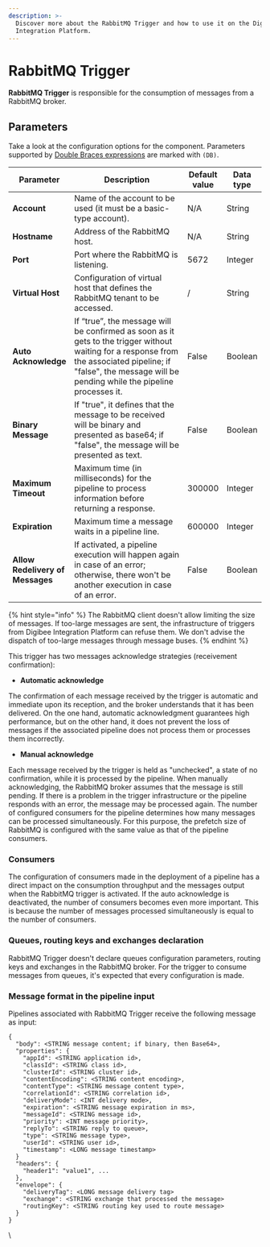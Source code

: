 ```yaml
---
description: >-
  Discover more about the RabbitMQ Trigger and how to use it on the Digibee
  Integration Platform.
---
```


# RabbitMQ Trigger

**RabbitMQ Trigger** is responsible for the consumption of messages from a RabbitMQ broker.

## Parameters

Take a look at the configuration options for the component. Parameters supported by [Double Braces expressions](../../build/double-braces/) are marked with `(DB)`.

<table data-full-width="true"><thead><tr><th>Parameter</th><th width="262">Description</th><th>Default value</th><th>Data type</th></tr></thead><tbody><tr><td><strong>Account</strong></td><td>Name of the account to be used (it must be a basic-type account).</td><td>N/A</td><td>String</td></tr><tr><td><strong>Hostname</strong></td><td>Address of the RabbitMQ host.</td><td>N/A</td><td>String</td></tr><tr><td><strong>Port</strong></td><td>Port where the RabbitMQ is listening.</td><td>5672</td><td>Integer</td></tr><tr><td><strong>Virtual Host</strong></td><td>Configuration of virtual host that defines the RabbitMQ tenant to be accessed.</td><td>/</td><td>String</td></tr><tr><td><strong>Auto Acknowledge</strong></td><td>If “true”, the message will be confirmed as soon as it gets to the trigger without waiting for a response from the associated pipeline; if "false", the message will be pending while the pipeline processes it.</td><td>False</td><td>Boolean</td></tr><tr><td><strong>Binary Message</strong></td><td>If "true", it defines that the message to be received will be binary and presented as base64; if "false", the message will be presented as text.</td><td>False</td><td>Boolean</td></tr><tr><td><strong>Maximum Timeout</strong></td><td>Maximum time (in milliseconds) for the pipeline to process information before returning a response.</td><td>300000</td><td>Integer</td></tr><tr><td><strong>Expiration</strong></td><td>Maximum time a message waits in a pipeline line.</td><td>600000</td><td>Integer</td></tr><tr><td><strong>Allow Redelivery of Messages</strong></td><td>If activated, a pipeline execution will happen again in case of an error; otherwise, there won't be another execution in case of an error.</td><td>False</td><td>Boolean</td></tr></tbody></table>

{% hint style="info" %}
The RabbitMQ client doesn't allow limiting the size of messages. If too-large messages are sent, the infrastructure of triggers from Digibee Integration Platform can refuse them. We don't advise the dispatch of too-large messages through message buses.
{% endhint %}

This trigger has two messages acknowledge strategies (receivement confirmation):

* **Automatic acknowledge**

The confirmation of each message received by the trigger is automatic and immediate upon its reception, and the broker understands that it has been delivered. On the one hand, automatic acknowledgment guarantees high performance, but on the other hand, it does not prevent the loss of messages if the associated pipeline does not process them or processes them incorrectly.

* **Manual acknowledge**

Each message received by the trigger is held as "unchecked", a state of no confirmation, while it is processed by the pipeline. When manually acknowledging, the RabbitMQ broker assumes that the message is still pending. If there is a problem in the trigger infrastructure or the pipeline responds with an error, the message may be processed again. The number of configured consumers for the pipeline determines how many messages can be processed simultaneously. For this purpose, the prefetch size of RabbitMQ is configured with the same value as that of the pipeline consumers.

### Consumers <a href="#consumers" id="consumers"></a>

The configuration of consumers made in the deployment of a pipeline has a direct impact on the consumption throughput and the messages output when the RabbitMQ trigger is activated. If the auto acknowledge is deactivated, the number of consumers becomes even more important. This is because the number of messages processed simultaneously is equal to the number of consumers.

### Queues, routing keys and exchanges declaration <a href="#queues-routing-keys-and-exchanges-declaration" id="queues-routing-keys-and-exchanges-declaration"></a>

RabbitMQ Trigger doesn't declare queues configuration parameters, routing keys and exchanges in the RabbitMQ broker. For the trigger to consume messages from queues, it's expected that every configuration is made.

### Message format in the pipeline input <a href="#message-format-in-the-pipeline-input" id="message-format-in-the-pipeline-input"></a>

Pipelines associated with RabbitMQ Trigger receive the following message as input:

```
{
  "body": <STRING message content; if binary, then Base64>,
  "properties": {
    "appId": <STRING application id>,
    "classId": <STRING class id>,
    "clusterId": <STRING cluster id>,
    "contentEncoding": <STRING content encoding>,
    "contentType": <STRING message content type>,
    "correlationId": <STRING correlation id>,
    "deliveryMode": <INT delivery mode>,
    "expiration": <STRING message expiration in ms>,
    "messageId": <STRING message id>,
    "priority": <INT message priority>,
    "replyTo": <STRING reply to queue>,
    "type": <STRING message type>,
    "userId": <STRING user id>,
    "timestamp": <LONG message timestamp>
  }
  "headers": {
    "header1": "value1", ...
  },
  "envelope": {
    "deliveryTag": <LONG message delivery tag>
    "exchange": <STRING exchange that processed the message>
    "routingKey": <STRING routing key used to route message>
  }
}
```

\
